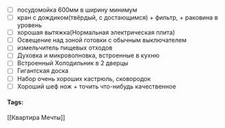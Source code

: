 - [ ] посудомойка 600мм в ширину минимум
- [ ] кран с дождиком(твёрдый, с достающимся) + фильтр, + раковина в уровень
- [ ] хорошая вытяжка(Нормальная электрическая плита)
- [ ] Освещение над зоной готовки с обычным выключателем
- [ ] измельчитель пищевых отходов
- [ ] Духовка и микроволновка, встроенные в кухню
- [ ] Встроенный Холодильник в 2 дверцы
- [ ] Гигантская доска
- [ ] Набор очень хороших кастрюль, сковородок
- [ ] Хороший шеф нож + точить что-нибудь качественное
#### Tags:
[[Квартира Мечты]]
